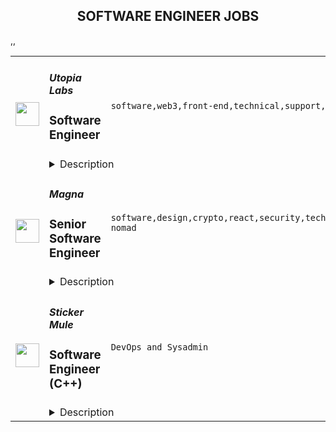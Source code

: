 <div align="center"><h2>SOFTWARE ENGINEER JOBS</h2></div><table><tr>
                <td width="100" height="100" rowspan="2">
                    <img src="https://remoteok.com/assets/img/jobs/e6a5dac893d183327af364a5ef8c23b91677309409.peg" width="38px" height="auto">
                </td>
                <td width="300">
                    <h5>Utopia Labs</h5>
                    <h3>Software Engineer</h3>
                </td>
                <td width="300">
                    <code>software,web3,front-end,technical,support,javascript,health,engineer,engineering,full-time</code>
                </td>
                <td width="200">
                <text>1 days ago</text>
                </td>
                <td width="100" rowspan="2">
                <a href="https://remoteOK.com/remote-jobs/remote-software-engineer-utopia-labs-199880" align="right" target="_blank">Apply</a>
                </td>
            </tr>
            <tr>
                <td colspan="3">
                <details><summary>Description</summary>
                <div><span style="font-size:24px;">ð» Engineering at Utopia Labs</span></div><div><br></div><div>We love building beautiful and powerful technology with deep impact and purpose. With almost all of our founding team having a technically-focused background from companies like Microsoft, Facebook, and Lunchclub. Utopia Labs wants you to join a group of hackers who are driven by their deep curiosity, a pursuit of technical excellence, and a passion for driving impact.</div><div><br></div><div>At Utopia Labs, we're building the tools that will support the future of governance, commerce, and work. We aim to help DAOs revolutionize the way people work, own, and interact with the world. Our engineering effort is central to that goal.</div><div><br></div><div>As a engineer with Utopia, you will help build + layout our engineering foundation and craft our product backbone. If you're interested in championing technological leadership in the web3 space, we'd love for you to apply!</div><p></p><h4>Responsibilities </h4><p></p><p></p><ul>
<li>Participate in the initial scoping of product requirements for new features and products</li>
<li>Developing products from designs and specifications to live deployments.</li>
<li>Build out new features and products with the product team.</li>
<li>Help address customer feature requests</li>
<li>Build out prospective integrations with partners and protocols</li>
<li>Create trustworthy user experiences by building interfaces that are simple, easy to comprehend, performant and reliable using modern tools like React, Typescript, and GraphQL</li>
</ul><p></p><h4>Requirements</h4><p></p><p></p><ul>
<li>Experience with Javascript + front-end frameworks such as Javascript, Typescript, NodeJS, Express, NextJS, or similar.</li>
<li>Development experience using NodeJS, Express, NextJS, or similar</li>
<li>Understanding of GraphQL</li>
<li>Solid experience architecting solutions (experience in different architecture layers and components) through multiple frameworks</li>
<li>Proficiency with Git</li>
<li>A good understanding of CI/CD</li>
<li>Experience developing with a test-driven mentality</li>
</ul><p></p><h4>Nice to have</h4><p></p><p></p><ul>
<li>Hackathon experience or competitive programming</li>
<li>Experience contributing to open-source projects</li>
<li>1-3+ years full-time software engineering experience</li>
<li>Experience contributing to open-source projects</li>
<li>Experience writing smart contracts </li>
<li>Demonstrated interest in open and community-driven platforms.</li>
</ul><div><span style="font-size:24px;">Perks & Benefits</span></div><div><br></div><div><span style="font-size:18px;">ð Health and wellbeing</span></div><div>We offer top-of-the-line benefits, including health, mental health, dental, and vision insurance.</div><div><br></div><div><span style="font-size:18px;">ð´ Time off</span></div><div>We want people to take time off to rest and rejuvenate. We offer a 3 week paid vacation as well as 10 observed holidays by country.</div><div><br></div><div><span style="font-size:18px;">ð£ Parental leave</span></div><div>Our parental leave policy offers biological, adoptive, and foster parents paid time off to spend quality time with family.</div><div><br></div><div><span style="font-size:18px;">ð¥ Lunch on us</span></div><div>You'll have a very generous meal budget for you to eat every day.</div><div><br></div><div><span style="font-size:18px;">ð Commuting</span></div><div>We offer monthly commuter credits.</div><div><br></div><div><br></div><div><span style="font-size:24px;">Any Questions?</span></div><div><br></div><div>Email: pryce@utopialabs.com</div><div><br></div><div>Twitter: <a href="https://twitter.com/pryceandstuff" class="postings-link" rel="noopener noreferrer nofollow">https://twitter.com/pryceandstuff</a>
</div><div><br></div><br/><br/>Please mention the word **READABLE** and tag RMzUuMjE0LjE3My4yMjI= when applying to show you read the job post completely (#RMzUuMjE0LjE3My4yMjI=). This is a beta feature to avoid spam applicants. Companies can search these words to find applicants that read this and see they're human.
                </details>
                </td>
            </tr>,<tr>
                <td width="100" height="100" rowspan="2">
                    <img src="https://remoteok.com/assets/img/jobs/ced8bff18d4f83d67daebbe16fe7ee6d1677309375.png" width="38px" height="auto">
                </td>
                <td width="300">
                    <h5>Magna</h5>
                    <h3>Senior Software Engineer</h3>
                </td>
                <td width="300">
                    <code>software,design,crypto,react,security,technical,code,senior,operations,analytics,legal,healthcare,engineer,digital nomad</code>
                </td>
                <td width="200">
                <text>1 days ago</text>
                </td>
                <td width="100" rowspan="2">
                <a href="https://remoteOK.com/remote-jobs/remote-senior-software-engineer-magna-199874" align="right" target="_blank">Apply</a>
                </td>
            </tr>
            <tr>
                <td colspan="3">
                <details><summary>Description</summary>
                <h3><b>About Magna</b></h3><br>Magnaâs goal is to be the one-stop solution for all token-based crypto companies who want to track outstanding and promised token allocations, automate the distribution of those tokens, and manage information about their stakeholders. Some liken us to âCarta for Web3â.<br>Our mission is to make it easier for crypto companies to manage their tokens and tokenholders so that they can focus on their product and not custom internal tools and smart contracts as they scale. We work with projects of all sizes throughout various L1 & L2 ecosystems.<br>Tokens are amongst the core assets crypto companies use to compensate and incentivize investors, employees, advisors, and even community members. The most common use cases for Magna include:<br><ul>
<li align="left">
<b>Token Vesting</b>Â to employees and investors - Automated token distribution based on custom unlock schedules.</li>
<li align="left">
<b>Token Streaming</b>Â - Continuous distribution of tokens to stakeholders.</li>
<li align="left">
<b>Airdrops</b>Â - Vested airdrops to community members.</li>
<li align="left">
<b>Programmable Unlocks</b>Â â Distributing tokens using our SDK based on contract interactions or in-app/in-game accomplishments.</li>
<li align="left">
<b>Stakeholder Management</b>Â â Tracking tax liability and legal filings for tokenholders and more.</li>
</ul>Magnaâs platform is used by investors, employees, accountants, lawyers, and other key stakeholders throughout the crypto ecosystem.<br><h2></h2><br><h3><b>Why Work at Magna?</b></h3><br><ul>
<li align="left"><b>Weâre a highly technical team</b></li>
<li align="left">This is a space with deep technical challenges that reward builders. The blockchain isnât just a distributed ledger anymore, itâs a distributed state machine. At Magna, weâre not just building a new paradigm of software â weâre also trying to leverage the best of web2 while weâre at it.</li>
<li align="left">Weâre aÂ <span style=""><a class="bbcode-link" href="https://www.coindesk.com/business/2022/09/15/token-management-platform-magna-raises-15m-seed-round-at-70m-valuation/" target="_blank" rel="noopener noreferrer nofollow"><b>well-funded company</b></a></span>Â with runway that can last us through the bear market (as long as that may be)</li>
<li align="left">
<b>A downtown Manhattan office with our own rooftop â</b>Â we operate on a hybrid model, where most employees come in a couple of times per week.</li>
<li align="left">
<b>Hardware</b>Â â Whatever you need to get things done, plus a stipend to set up your home office.</li>
<li align="left">
<b>Learning budget</b>Â â Buy courses and attend conferences or hackathons.</li>
<li align="left">
<b>Unlimited Vacation</b>Â â Take time off when you need it - 2 week minimum.</li>
<li align="left">
<b>Top-notch healthcare plans</b>Â â We offer the best available platinum PPO and other similar plans that give you the most options with the lowest deductibles.</li>
</ul><h2></h2><br><h3><b>About the Role</b></h3><br>Build the future of token operations with us by designing and implementing software architecture that scales. Weâre looking for someone comfortable going from zero-to-one and rapidly iterating on hackathon-style projects with other engineers as we grow.<br><h2></h2><br><h3><b>What youâll do</b></h3><br><ul>
<li align="left">Work on the forefront of token distribution technology at the infrastructure level, solving edge-cases around token distribution, writing smart contracts for tokens worth millions of dollars</li>
<li align="left">Build polished user experiences and applications</li>
<li align="left">Where appropriate, ensure code modularity in the code written by the team through peer code-reviews, to increase our teamâs velocity and make our code infrastructure more scalable</li>
<li align="left">Write tests to make sure that things work when we ship them. If our users canât use the app, they canât get paid!</li>
</ul><h2></h2><br><h3><b>What weâre looking for</b></h3><br><ul>
<li align="left">Experience working with data-intensive applications, or apps used by tens of thousands of users</li>
<li align="left">Comfortable working in sprint cycles and willing to bite the bullet when critical issues pop up</li>
<li align="left">Familiarity with our tech stack</li>
<li align="left">Based in New York City and open to a hybrid work environment</li>
</ul><h2></h2><br><h3><b>Magnaâs Tech Stack</b></h3><br>Magna is a multi-chain dapp, and our stack includes TypeScript, Next.js, React and GraphQL, as well as the native languages for various blockchains (i.e. Solidity, Rust, Move).<br>Experience with any of these isÂ <b>nice to have</b>, but not a requirement:<br><ul>
<li align="left">DevOps, infrastructure, or data analytics experience</li>
<li align="left">Interfacing with smart contracts and blockchain via libraries (any blockchain).</li>
<li align="left">Applications where security and integrity is extremely important (finance, fintech, government, etc.)</li>
</ul><h3></h3><br><h3><b>Reasons you might be the right candidate for this role:</b></h3><br><ul>
<li align="left">
<b>Passion for engineering</b>Â â genuine passion and curiosity for the craft that you bring to work each day</li>
<li align="left">
<b>Good taste</b>Â â You think critically aboutÂ <i>how</i>Â you build what you build, and apply good judgment to every design and implementation decision along the way.</li>
</ul><br/><br/>Please mention the word **ENVIOUSLY** and tag RMzUuMjE0LjE3My4yMjI= when applying to show you read the job post completely (#RMzUuMjE0LjE3My4yMjI=). This is a beta feature to avoid spam applicants. Companies can search these words to find applicants that read this and see they're human.
                </details>
                </td>
            </tr>,<tr>
                <td width="100" height="100" rowspan="2">
                    <img src="https://weworkremotely.com/assets/IsotypeV2-1ebe3dd57673f3e8d02b7490bc0faaef55d6a95d3a4aaf17298bd3ed503ae7fe.svg" width="38px" height="auto">
                </td>
                <td width="300">
                    <h5>Sticker Mule</h5>
                    <h3> Software Engineer (C++)</h3>
                </td>
                <td width="300">
                    <code>DevOps and Sysadmin</code>
                </td>
                <td width="200">
                <text>33 days ago</text>
                </td>
                <td width="100" rowspan="2">
                <a href="https://weworkremotely.com/remote-jobs/sticker-mule-software-engineer-c" align="right" target="_blank">Apply</a>
                </td>
            </tr>
            <tr>
                <td colspan="3">
                <details><summary>Description</summary>
                

<p>
  <strong>Headquarters:</strong> New York, NY
    <br /><strong>URL:</strong> <a href="https://www.stickermule.com/careers">https://www.stickermule.com/careers</a>
</p>

<div><strong>About Sticker Mule</strong></div><div>Sticker Mule is the Internet's most "kick ass" brand. We are privately-owned, profitable, and powered by a globally distributed team that enjoys building happy customer experience at the highest technical standards. Our software team operates from 17 countries, and we're always looking for more exceptional engineers.<br><br>
</div><div><a href="https://www.stickermule.com/about"><strong>See more about our teams here</strong></a></div><div><br></div><div><strong>We offer</strong></div><ol>
<li>Remote work with flexible schedules</li>
<li>A privately owned, low-stress culture.</li>
<li>A fun "no bullshit" work environment</li>
</ol><div><strong>We like you to know</strong></div><ol>
<li>C++</li>
<li>Go</li>
<li>Postgres</li>
<li>Docker</li>
<li>Cloud Infrastructure</li>
<li>Familiarity with C#</li>
<li>Excellent communication skills (English)</li>
<li>Degree in Computer Science or equivalent practical experience</li>
</ol><div><strong>Challenges</strong></div><ol>
<li>Improve factory automation software</li>
<li>Migrate legacy services to Go</li>
<li>Maintain a large C++ codebase</li>
</ol><div><strong>Compensation and benefits</strong></div><ol>
<li>Salary: $135k+ based on experience</li>
<li>$20,000 signing bonus</li>
<li>4 weeks vacation + holidays based on your country of residence</li>
</ol>

<p><strong>To apply:</strong> <a href="https://weworkremotely.com/remote-jobs/sticker-mule-software-engineer-c">https://weworkremotely.com/remote-jobs/sticker-mule-software-engineer-c</a></p>

                </details>
                </td>
            </tr></table>